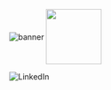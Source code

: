 <img src="/BannerTransparent.png" alt="banner" align="center" />
<img align="center" src="https://media2.giphy.com/media/VbnUQpnihPSIgIXuZv/200.gif" height="100" />

![LinkedIn](https://img.shields.io/badge/linkedin-%230077B5.svg?style=for-the-badge&logo=linkedin&logoColor=white)
<!--
**krdurrett/krdurrett** is a ✨ _special_ ✨ repository because its `README.md` (this file) appears on your GitHub profile.

Here are some ideas to get you started:

- 🔭 I’m currently working on ...
- 🌱 I’m currently learning ...
- 👯 I’m looking to collaborate on ...
- 🤔 I’m looking for help with ...
- 💬 Ask me about ...
- 📫 How to reach me: ...
- 😄 Pronouns: ...
- ⚡ Fun fact: ...
-->
